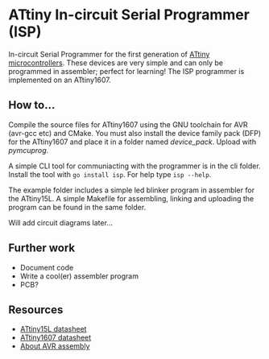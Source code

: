 # ATtiny In-circuit Serial Programmer (ISP)

In-circuit Serial Programmer for the first generation of [ATtiny microcontrollers](https://en.wikipedia.org/wiki/ATtiny_microcontroller_comparison_chart). These devices are very simple and can only be programmed in assembler; perfect for learning! The ISP programmer is implemented on an ATtiny1607.

## How to...

Compile the source files for ATtiny1607 using the GNU toolchain for AVR (avr-gcc etc) and CMake. You must also install the device family pack (DFP) for the ATtiny1607 and place it in a folder named _device_pack_. Upload with _pymcuprog_.

A simple CLI tool for communiacting with the programmer is in the cli folder. Install the tool with `go install isp`. For help type `isp --help`.

The example folder includes a simple led blinker program in assembler for the ATtiny15L. A simple Makefile for assembling, linking and uploading the program can be found in the same folder.

Will add circuit diagrams later...

## Further work

- Document code
- Write a cool(er) assembler program 
- PCB?

## Resources

- [ATtiny15L datasheet](https://ww1.microchip.com/downloads/en/DeviceDoc/doc1187.pdf)
- [ATtiny1607 datasheet](https://ww1.microchip.com/downloads/en/DeviceDoc/ATtiny807_1607-Data-Sheet-40002030A.pdf)
- [About AVR assembly](https://www.nongnu.org/avr-libc/user-manual/assembler.html#ass_isr)
